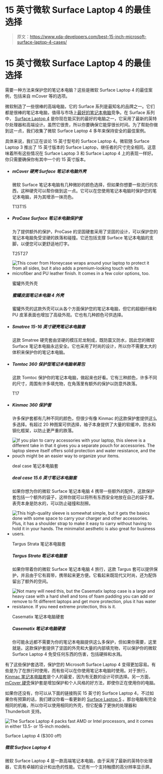 # 15 英寸微软 Surface Laptop 4 的最佳选择

> 原文：<https://www.xda-developers.com/best-15-inch-microsoft-surface-laptop-4-cases/>

# 15 英寸微软 Surface Laptop 4 的最佳选择

需要一种方法来保护您的笔记本电脑？这些是微软 Surface Laptop 4 的最佳案例，包括来自 mCover 等的选项。

微软制造了一些很棒的高端电脑，它的 Surface 系列是最知名的品牌之一。它们都是很棒的笔记本电脑，值得与市场上[最好的笔记本电脑](https://www.xda-developers.com/best-laptops/)竞争。在 Surface 系列中， [Surface Laptop 4](https://www.xda-developers.com/microsoft-surface-laptop-4-review/) 是你现在能买到的最好的电脑之一，它采用了最新的英特尔处理器和高端设计。虽然它很贵，所以你要确保它能穿很长时间。为了帮助你做到这一点，我们收集了微软 Surface Laptop 4 多年来保持安全的最佳案例。

具体来说，我们正在谈论 15 英寸型号的 Surface Laptop 4。微软随 Surface Laptop 3 推出了 15 英寸版本的 Surface Laptop，继任者的尺寸完全相同。这意味着所有这些情况在 Surface Laptop 3 和 Surface Laptop 4 上的表现一样好。你只需要确保你有其中一个的 15 英寸版本。

*   ##### mCover 硬壳 Surface 笔记本电脑外壳

    微软 Surface 笔记本电脑有几种微妙的颜色选择，但如果你想要一些流行的东西，这种硬壳可以帮你做到这一点。它可以在您使用笔记本电脑时保护您的笔记本电脑，并为其增添一抹亮色。

    T13T15
*   ##### ProCase Surface 笔记本电脑保护套

    为了提供额外的保护，ProCase 的坚固硬套采用了坚固的设计，可以保护您的笔记本电脑免受坚硬的跌落和碰撞。它还包括支撑 Surface 笔记本电脑的支脚，以便您可以更舒适地打字。

    T25T27
*   <picture>![This cover from Honeycase wraps around your laptop to protect it from all sides, but it also adds a premium-looking touch with its microfiber and PU leather finish. It comes in a few color options, too.](img/abcab2ad47f77a0dd2da74e8c229d731.png)</picture>

    蜜罐外壳外壳

    ##### 蜜罐皮面笔记本电脑 4 外壳

    蜜罐外壳的这款外壳可以从各个方面保护您的笔记本电脑，但它的超细纤维和 PU 皮革表面也增加了高级外观。它也有几种颜色可供选择。

*   ##### Smatree 15-16 英寸硬壳笔记本电脑套

    这款 Smatree 硬壳套由坚硬的模压尼龙制成，既防震又防水，因此您的微软 Surface 笔记本电脑永远安全。它也采用了时尚的设计，所以你不需要太大的体积来保护你的笔记本电脑。

*   ##### Tomtoc 360 保护型笔记本电脑单肩包

    这款 Tomtoc 保护你的笔记本电脑，做起来也好看。它有三种颜色，许多不同的尺寸，周围有许多填充物，在角落里有额外的保护以防意外跌落。

    T17
*   ##### Kinmac 360 保护套

    许多保护套都有几种不同的颜色，但很少有像 Kinmac 的这款保护套提供这么多选择。有超过 20 种图案可供选择，袖子本身提供了大量的软缓冲，防水和钢化框架，以防止更严重的跌落。

*   <picture>![If you plan to carry accessories with your laptop, this sleeve is a different take in that it gives you a separate pouch for accessories. The laptop sleeve itself offers solid protection and water resistance, and the pouch might be an easier way to organize your items.](img/6495d102be025aa66857627b5dfc6de4.png)</picture>

    deal case 笔记本电脑套

    ##### deal case 15.6 英寸笔记本电脑套

    如果你想为你的微软 Surface 笔记本电脑 4 携带一些额外的配件，这款保护套包括一个额外的袋子，这样你就可以将所有东西安全地放在自己的袋子里。表壳本身是防水的，可以防止碰撞和刮擦。

*   <picture>![This high-quality sleeve is somewhat simple, but it gets the basics done with some space to carry your charger and other accessories. Plus, it has a shoulder strap to make it easy to carry without having to hold it in your hands. The minimalist aesthetic is also great for business users.](img/c50bfe09cd2208fd93e9f019d4ec2308.png)</picture>

    Targus Strata 笔记本电脑套

    ##### Targus Strata 笔记本电脑套

    如果你带着你的微软 Surface 笔记本电脑 4 旅行，这款 Targus 套可以提供保护，并且由于它有肩带，携带起来更方便。它看起来既现代又时尚，还为配饰留出了额外的空间。

*   <picture>![Not many will need this, but the Casematix laptop case is a large and heavy case with a hard shell and tons of foam padding you can add or remove to fit different laptops and get more protection, plus it has water resistance. If you need extreme protection, this is it.](img/9a19cf99d52eedb5c88cbd6dddc3bb6f.png)</picture>

    Casematix 笔记本电脑硬套

    ##### Casematix 笔记本电脑硬套

    你可能永远都不需要为你的笔记本电脑提供这么多保护，但如果你需要，这里就是。这款保护套提供了坚固的外壳和大量的内部填充物，可以保护你的微软 Surface Laptop 4 免受任何东西的伤害，包括硬摔和水溅。

有了这些保护套选项，保护您的 Microsoft Surface Laptop 4 变得更加容易。有些是为了在旅行时使用，而有些可以在你使用笔记本电脑时使用。对于旅行， [Kinmac 笔记本电脑套](https://www.amazon.com/Kinmac-Protective-inch-13-5-Waterproof-MacBook/dp/B082LNZDBZ?tag=xda-1m4i84b-20&ascsubtag=UUxdaUeUpU31599&asc_refurl=https%3A%2F%2Fwww.xda-developers.com%2Fbest-15-inch-microsoft-surface-laptop-4-cases%2F&asc_campaign=Commerce)是个人的最爱，因为有无数的设计可供选择。另一方面， [mCover 硬壳](https://www.amazon.com/dp/B082GCPZSN?tag=xda-1m4i84b-20&ascsubtag=UUxdaUeUpU31599&asc_refurl=https%3A%2F%2Fwww.xda-developers.com%2Fbest-15-inch-microsoft-surface-laptop-4-cases%2F&asc_campaign=Commerce)保护套是增加保护和个人风格的好方法，即使你正在使用你的电脑。

如果你还没有，你可以从下面的链接购买 15 英寸的 Surface Laptop 4，不过如果你有预算的话，我们建议你看一看更新的 [Surface Laptop 5](https://www.xda-developers.com/surface-laptop-5-review/) 。那台电脑有完全相同的机箱，所以你可以使用相同的外壳，但它配备了更快的处理器和 Thunderbolt 支持。

 <picture>![The Surface Laptop 4 packs fast AMD or Intel processors, and it comes in either 13.5- or 15-inch models.](img/55689ad92f2bc36f335cc0e250b62904.png)</picture> 

Surface Laptop 4 ($300 off)

##### 微软 Surface Laptop 4

微软 Surface Laptop 4 是一款高端笔记本电脑，由于采用了最新的英特尔处理器，它具有卓越的设计和出色的性能。它还有一个支持触摸的高分辨率显示屏。